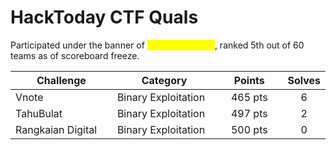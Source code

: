 # HackToday CTF Quals

Participated under the banner of <mark style="color:yellow;">**Gak Bahaya Ta?**</mark>, ranked 5th out of 60 teams as of scoreboard freeze.

<table><thead><tr><th width="249">Challenge</th><th width="244">Category</th><th width="152" align="center">Points</th><th align="center">Solves</th></tr></thead><tbody><tr><td>Vnote</td><td>Binary Exploitation</td><td align="center">465 pts</td><td align="center">6</td></tr><tr><td>TahuBulat</td><td>Binary Exploitation</td><td align="center">497 pts</td><td align="center">2</td></tr><tr><td>Rangkaian Digital</td><td>Binary Exploitation</td><td align="center">500 pts</td><td align="center">0</td></tr></tbody></table>
